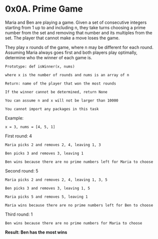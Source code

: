 # 0x0A. Prime Game

Maria and Ben are playing a game. Given a set of consecutive integers starting from 1 up to and including n, they take turns choosing a prime number from the set and removing that number and its multiples from the set. The player that cannot make a move loses the game.

They play x rounds of the game, where n may be different for each round. Assuming Maria always goes first and both players play optimally, determine who the winner of each game is.

    Prototype: def isWinner(x, nums)

    where x is the number of rounds and nums is an array of n

    Return: name of the player that won the most rounds

    If the winner cannot be determined, return None

    You can assume n and x will not be larger than 10000

    You cannot import any packages in this task

Example:

    x = 3, nums = [4, 5, 1]

First round: 4

    Maria picks 2 and removes 2, 4, leaving 1, 3

    Ben picks 3 and removes 3, leaving 1

    Ben wins because there are no prime numbers left for Maria to choose

Second round: 5

    Maria picks 2 and removes 2, 4, leaving 1, 3, 5

    Ben picks 3 and removes 3, leaving 1, 5

    Maria picks 5 and removes 5, leaving 1

    Maria wins because there are no prime numbers left for Ben to choose

Third round: 1

    Ben wins because there are no prime numbers for Maria to choose

<b>Result: Ben has the most wins</b>